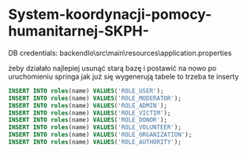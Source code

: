 # System-koordynacji-pomocy-humanitarnej-SKPH-

DB credentials:
backendIo\src\main\resources\application.properties

żeby działało najlepiej usunąć starą bazę i postawić na nowo
po uruchomieniu springa jak już się wygenerują tabele to trzeba te inserty
```sql
INSERT INTO roles(name) VALUES('ROLE_USER');
INSERT INTO roles(name) VALUES('ROLE_MODERATOR');
INSERT INTO roles(name) VALUES('ROLE_ADMIN');
INSERT INTO roles(name) VALUES('ROLE_VICTIM');
INSERT INTO roles(name) VALUES('ROLE_DONOR');
INSERT INTO roles(name) VALUES('ROLE_VOLUNTEER');
INSERT INTO roles(name) VALUES('ROLE_ORGANIZATION');
INSERT INTO roles(name) VALUES('ROLE_AUTHORITY');
```
